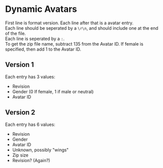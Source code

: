 # Dynamic Avatars
First line is format version. Each line after that is a avatar entry.\
Each line should be seperated by a `\r\n`, and should include one at the end of
the file.\
Each line is seperated by a `:`.\
To get the zip file name, subtract 135 from the Avatar ID. 
If female is specified, then add 1 to the Avatar ID.

## Version 1
Each entry has 3 values:
* Revision
* Gender (0 If female, 1 if male or neutral)
* Avatar ID

## Version 2
Each entry has 6 values:
* Revision
* Gender
* Avatar ID
* Unknown, possibly "wings"
* Zip size
* Revision? (Again?)